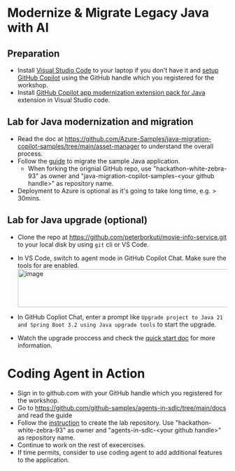 # Modernize & Migrate Legacy Java with AI 
## Preparation
- Install [Visual Studio Code](https://code.visualstudio.com/Download) to your laptop if you don't have it and [setup GitHub Copilot](https://code.visualstudio.com/docs/copilot/setup-simplified) using the GitHub handle which you registered for the workshop.
- Install [GitHub Copilot app modernization extension pack for Java](https://marketplace.visualstudio.com/items?itemName=vscjava.vscode-app-mod-pack) extension in Visual Studio code.

## Lab for Java modernization and migration
- Read the doc at https://github.com/Azure-Samples/java-migration-copilot-samples/tree/main/asset-manager to understand the overall process. 
- Follow the [guide](https://github.com/Azure-Samples/java-migration-copilot-samples/tree/main/asset-manager#migrate-the-sample-java-application) to migrate the sample Java application.
  - When forking the orignial GitHub repo, use "hackathon-white-zebra-93" as owner and "java-migration-copilot-samples-\<your github handle\>" as repository name.
- Deployment to Azure is optional as it's going to take long time, e.g. > 30mins.

## Lab for Java upgrade (optional)
- Clone the repo at https://github.com/peterborkuti/movie-info-service.git to your local disk by using `git` cli or VS Code.
- In VS Code, switch to agent mode in GitHub Copilot Chat. Make sure the tools for are enabled.
  <img width="604" height="87" alt="image" src="https://github.com/user-attachments/assets/7032f59d-bc22-460c-87eb-eeced3daaee7" />
  
- In GitHub Copliot Chat, enter a prompt like `Upgrade project to Java 21 and Spring Boot 3.2 using Java upgrade tools` to start the upgrade. 
- Watch the upgrade proccess and check the [quick start doc](https://learn.microsoft.com/en-us/java/upgrade/quickstart-upgrade) for more information.
  
# Coding Agent in Action
- Sign in to github.com with your GitHub handle which you registered for the workshop.
- Go to https://github.com/github-samples/agents-in-sdlc/tree/main/docs and read the guide
- Follow the [instruction](https://github.com/github-samples/agents-in-sdlc/blob/main/docs/0-prereqs.md) to create the lab repository. Use "hackathon-white-zebra-93" as owner and "agents-in-sdlc-\<your github handle\>" as repository name.
- Continue to work on the rest of execercises.
- If time permits, consider to use coding agent to add additional features to the application. 
